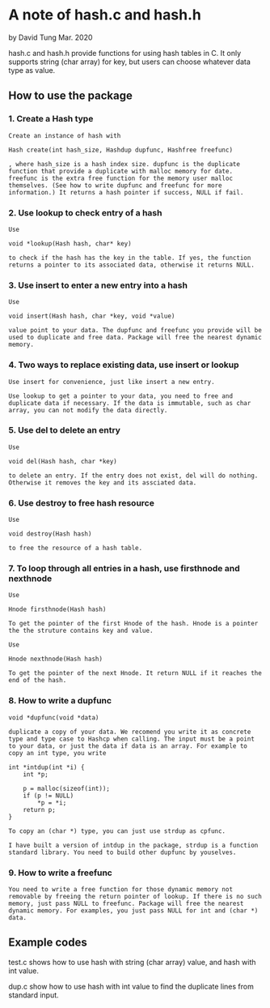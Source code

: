 # A note of hash.c and hash.h

by David Tung Mar. 2020

hash.c and hash.h provide functions for using hash tables in C. It only supports string (char array) for key, but users can choose whatever data type as value.

## How to use the package

### 1. Create a Hash type

    Create an instance of hash with

    Hash create(int hash_size, Hashdup dupfunc, Hashfree freefunc)
    
    , where hash_size is a hash index size. dupfunc is the duplicate function that provide a duplicate with malloc memory for date. freefunc is the extra free function for the memory user malloc themselves. (See how to write dupfunc and freefunc for more information.) It returns a hash pointer if success, NULL if fail.

### 2. Use lookup to check entry of a hash

    Use

    void *lookup(Hash hash, char* key) 
    
    to check if the hash has the key in the table. If yes, the function returns a pointer to its associated data, otherwise it returns NULL.

### 3. Use insert to enter a new entry into a hash

    Use 
    
    void insert(Hash hash, char *key, void *value)

    value point to your data. The dupfunc and freefunc you provide will be used to duplicate and free data. Package will free the nearest dynamic memory.  

### 4. Two ways to replace existing data, use insert or lookup

    Use insert for convenience, just like insert a new entry.

    Use lookup to get a pointer to your data, you need to free and duplicate data if necessary. If the data is immutable, such as char array, you can not modify the data directly.

### 5. Use del to delete an entry

    Use

    void del(Hash hash, char *key)

    to delete an entry. If the entry does not exist, del will do nothing. Otherwise it removes the key and its assciated data.

### 6. Use destroy to free hash resource

    Use

    void destroy(Hash hash) 
    
    to free the resource of a hash table.

### 7. To loop through all entries in a hash, use firsthnode and nexthnode

    Use

    Hnode firsthnode(Hash hash)

    To get the pointer of the first Hnode of the hash. Hnode is a pointer the the struture contains key and value.

    Use

    Hnode nexthnode(Hash hash)

    To get the pointer of the next Hnode. It return NULL if it reaches the end of the hash.

### 8. How to write a dupfunc

    void *dupfunc(void *data) 
    
    duplicate a copy of your data. We recomend you write it as concrete type and type case to Hashcp when calling. The input must be a point to your data, or just the data if data is an array. For example to copy an int type, you write

    int *intdup(int *i) {
        int *p;

        p = malloc(sizeof(int));
        if (p != NULL)
            *p = *i;
        return p;
    }

    To copy an (char *) type, you can just use strdup as cpfunc.

    I have built a version of intdup in the package, strdup is a function standard library. You need to build other dupfunc by youselves.

### 9. How to write a freefunc

    You need to write a free function for those dynamic memory not removable by freeing the return pointer of lookup. If there is no such memory, just pass NULL to freefunc. Package will free the nearest dynamic memory. For examples, you just pass NULL for int and (char *) data.

## Example codes

test.c shows how to use hash with string (char array) value, and hash with int value.

dup.c show how to use hash with int value to find the duplicate lines from standard input.
